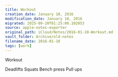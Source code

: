 ```yaml
---
title: Workout
creation_date: January 10, 2016
modification_date: January 10, 2016
migrated: 2025-09-20T01:25:00.102053
source: apple-notes-exporter
original_path: iCloud/Notes/2016-01-10-Workout.md
vault_folder: Archive/old-notes
filename_date: 2016-01-10
tags: [work]
---
```



Workout 

Deadlifts 
Squats 
Bench press
Pull ups
